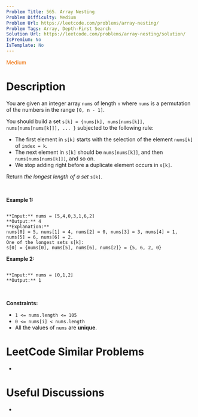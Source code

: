 ```yaml
---
Problem Title: 565. Array Nesting
Problem Difficulty: Medium
Problem Url: https://leetcode.com/problems/array-nesting/
Problem Tags: Array, Depth-First Search
Solution Url: https://leetcode.com/problems/array-nesting/solution/
IsPremium: No
IsTemplate: No
---
```


<span style="color: rgb(239, 108, 0);">Medium</span>

# Description

You are given an integer array `nums` of length `n` where `nums` is a permutation of the numbers in the range `[0, n - 1]`.


You should build a set `s[k] = {nums[k], nums[nums[k]], nums[nums[nums[k]]], ... }` subjected to the following rule:


* The first element in `s[k]` starts with the selection of the element `nums[k]` of `index = k`.
* The next element in `s[k]` should be `nums[nums[k]]`, and then `nums[nums[nums[k]]]`, and so on.
* We stop adding right before a duplicate element occurs in `s[k]`.


Return *the longest length of a set* `s[k]`.


 


**Example 1:**



```

**Input:** nums = [5,4,0,3,1,6,2]
**Output:** 4
**Explanation:** 
nums[0] = 5, nums[1] = 4, nums[2] = 0, nums[3] = 3, nums[4] = 1, nums[5] = 6, nums[6] = 2.
One of the longest sets s[k]:
s[0] = {nums[0], nums[5], nums[6], nums[2]} = {5, 6, 2, 0}

```

**Example 2:**



```

**Input:** nums = [0,1,2]
**Output:** 1

```

 


**Constraints:**


* `1 <= nums.length <= 105`
* `0 <= nums[i] < nums.length`
* All the values of `nums` are **unique**.




# LeetCode Similar Problems

- []()

# Useful Discussions

- []()

